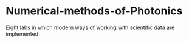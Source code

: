 # Numerical-methods-of-Photonics
Eight labs in which modern ways of working with scientific data are implemented
